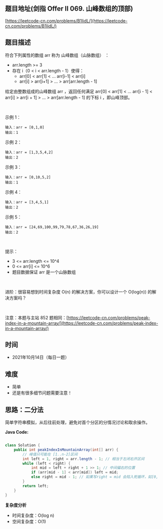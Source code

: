 
## 题目地址(剑指 Offer II 069. 山峰数组的顶部)

[https://leetcode-cn.com/problems/B1IidL/](https://leetcode-cn.com/problems/B1IidL/)

## 题目描述


符合下列属性的数组 arr 称为 山峰数组（山脉数组） ：

- arr.length >= 3
- 存在 i（0 < i < arr.length - 1）使得：
    - arr[0] < arr[1] < ... arr[i-1] < arr[i]
    - arr[i] > arr[i+1] > ... > arr[arr.length - 1]

给定由整数组成的山峰数组 arr ，返回任何满足 arr[0] < arr[1] < ... arr[i - 1] < arr[i] > arr[i + 1] > ... > arr[arr.length - 1] 的下标 i ，即山峰顶部。

 

示例 1：
```
输入：arr = [0,1,0]
输出：1
```

示例 2：
```
输入：arr = [1,3,5,4,2]
输出：2
```

示例 3：
```
输入：arr = [0,10,5,2]
输出：1
```

示例 4：
```
输入：arr = [3,4,5,1]
输出：2
```

示例 5：
```
输入：arr = [24,69,100,99,79,78,67,36,26,19]
输出：2
```

 

提示：

- 3 <= arr.length <= 10^4
- 0 <= arr[i] <= 10^6
- 题目数据保证 arr 是一个山脉数组

 

进阶：很容易想到时间复杂度 O(n) 的解决方案，你可以设计一个 O(log(n)) 的解决方案吗？

 

注意：本题与主站 852 题相同：[https://leetcode-cn.com/problems/peak-index-in-a-mountain-array/](https://leetcode-cn.com/problems/peak-index-in-a-mountain-array/)

## 时间

- 2021年10月14日（每日一题）

## 难度

- 简单
- 还是有很多细节问题需要注意！

## 思路：二分法



简单字符串模拟，从后往前处理，避免对首个分区的分情况讨论和取余操作。

**Java Code:**


```java

class Solution {
    public int peakIndexInMountainArray(int[] arr) {
        // 峰值只可能在 [1..n-2]区间
        int left = 1, right = arr.length - 1; // 相当于左闭右开区间
        while (left < right) {
            int mid = left + right + 1 >> 1; // 中间偏右的位置
            if (arr[mid - 1] < arr[mid]) left = mid;
            else right = mid - 1; // 如果写right = mid 会陷入死循环，如[0,1,5,3]
        }
        return left;
    }
}

```


**复杂度分析**

- 时间复杂度：O(log n)
- 空间复杂度：O(1)


